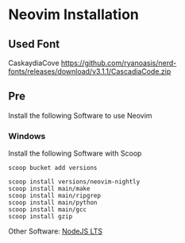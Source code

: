 # Neovim Installation

## Used Font
CaskaydiaCove
https://github.com/ryanoasis/nerd-fonts/releases/download/v3.1.1/CascadiaCode.zip

## Pre
Install the following Software to use Neovim

### Windows

Install the following Software with Scoop

```
scoop bucket add versions

scoop install versions/neovim-nightly
scoop install main/make
scoop install main/ripgrep
scoop install main/python
scoop install main/gcc
scoop install gzip
```

Other Software:
[NodeJS LTS](https://nodejs.org/en/download/)


